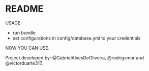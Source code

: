 # README

USAGE:
 - run bundle
 - set configurations in config/database.yml to your credentials

NOW YOU CAN USE.

Project developed by: @GabrielAlvesDeOliveira, @rodrigsmor and @victorduarte317.